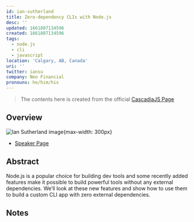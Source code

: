 ```yaml
---
id: ian-sutherland
title: Zero-dependency CLIs with Node.js
desc: ''
updated: 1661807134596
created: 1661807134596
tags:
  - node.js
  - cli
  - javascript
location: 'Calgary, AB, Canada'
uri: ''
twitter: iansu
company: Neo Financial
pronouns: he/him/his
---
```

> The contents here is created from the official [CascadiaJS Page](https://2022.cascadiajs.com/speakers/ian-sutherland)

## Overview

![Ian Sutherland image](https://create-4jr.begin.app/_static/2022/ian-sutherland.jpg){max-width: 300px}
- [Speaker Page](https://2022.cascadiajs.com/speakers/ian-sutherland)

## Abstract

Node.js is a popular choice for building dev tools and some recently added features make it possible to build powerful tools without any external dependencies. We’ll look at these new features and show how to use them to build a custom CLI app with zero external dependencies.

## Notes